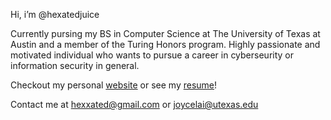 Hi, i’m @hexatedjuice

Currently pursing my BS in Computer Science at The University of Texas at Austin and a member of the Turing Honors program. Highly passionate and motivated individual who wants to pursue a career in cyberseurity or information security in general. 

Checkout my personal [website](https://cs.utexas.edu/~juice/) or see my [resume](techResumeJoyceLai.pdf)!

Contact me at hexxated@gmail.com or joycelai@utexas.edu

